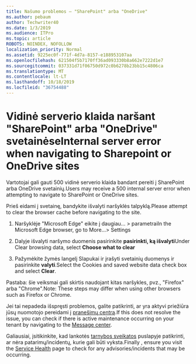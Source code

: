 ```yaml
---
title: Našumo problemos – "SharePoint" arba "OneDrive"
ms.author: pebaum
author: Techwriter40
ms.date: 1/3/2019
ms.audience: ITPro
ms.topic: article
ROBOTS: NOINDEX, NOFOLLOW
localization_priority: Normal
ms.assetid: 9225ec0f-771f-4d7a-8157-e188953107aa
ms.openlocfilehash: 621504f5b7170ff36ad093330b8a662e7222d1e7
ms.sourcegitcommit: 037331d71f06750d972c0b6278b23bb15c4806ca
ms.translationtype: MT
ms.contentlocale: lt-LT
ms.lasthandoff: 10/18/2019
ms.locfileid: "36754488"
---
```

# <a name="internal-server-error-when-navigating-to-sharepoint-or-onedrive-sites"></a><span data-ttu-id="1a456-102">Vidinė serverio klaida naršant "SharePoint" arba "OneDrive" svetainėse</span><span class="sxs-lookup"><span data-stu-id="1a456-102">Internal server error when navigating to Sharepoint or OneDrive sites</span></span>

<span data-ttu-id="1a456-103">Vartotojai gali gauti 500 vidinė serverio klaida bandant pereiti į SharePoint arba OneDrive svetainių.</span><span class="sxs-lookup"><span data-stu-id="1a456-103">Users may receive a 500 internal server error when attempting to navigate to SharePoint or OneDrive sites.</span></span> 

<span data-ttu-id="1a456-104">Prieš eidami į svetainę, bandykite išvalyti naršyklės talpyklą.</span><span class="sxs-lookup"><span data-stu-id="1a456-104">Please attempt to clear the browser cache before navigating to the site.</span></span>


1. <span data-ttu-id="1a456-105">Naršyklėje "Microsoft Edge" eikite į daugiau... > parametrai</span><span class="sxs-lookup"><span data-stu-id="1a456-105">In the Microsoft Edge browser, go to More...> Settings</span></span>

2. <span data-ttu-id="1a456-106">Dalyje išvalyti naršymo duomenis pasirinkite **pasirinkti, ką išvalyti**</span><span class="sxs-lookup"><span data-stu-id="1a456-106">Under Clear browsing data, select **Choose what to clear**</span></span>

3. <span data-ttu-id="1a456-107">Pažymėkite žymės langelį Slapukai ir įrašyti svetainių duomenys ir pasirinkite **valyti**.</span><span class="sxs-lookup"><span data-stu-id="1a456-107">Select the Cookies and saved website data check box and select **Clear**.</span></span>

<span data-ttu-id="1a456-108">Pastaba: šie veiksmai gali skirtis naudojant kitas naršykles, pvz., "Firefox" arba "Chrome".</span><span class="sxs-lookup"><span data-stu-id="1a456-108">Note: These steps may differ when using other browsers such as Firefox or Chrome.</span></span>

<span data-ttu-id="1a456-109">Jei tai nepadeda išspręsti problemos, galite patikrinti, ar yra aktyvi priežiūra jūsų nuomotojo pereidami į [pranešimų centrą](https://portal.office.com/adminportal/home#/MessageCenter).</span><span class="sxs-lookup"><span data-stu-id="1a456-109">If this does not resolve the issue, you can check if there is active maintenance occurring on your tenant by navigating to the [Message center](https://portal.office.com/adminportal/home#/MessageCenter).</span></span>

<span data-ttu-id="1a456-110">Galiausiai, įsitikinkite, kad lankotės [tarnybos sveikatos](https://portal.office.com/adminportal/home#/servicehealth) puslapyje patikrinti, ar nėra patarimų/incidentų, kurie gali būti vyksta.</span><span class="sxs-lookup"><span data-stu-id="1a456-110">Finally , ensure you visit the [Service Health](https://portal.office.com/adminportal/home#/servicehealth) page to check for any advisories/incidents that may be occurring.</span></span>

